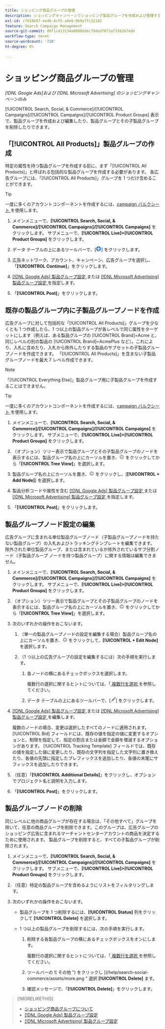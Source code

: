 ```yaml
---
title: ショッピング商品グループの管理
description: ショッピングキャンペーンでショッピング製品グループを作成および管理する方法を説明します。
exl-id: cf818b87-ee4b-4cf5-a4e8-0b9a7fc32182
feature: Search Campaign Management
source-git-commit: d0f1c413134a0868ddec79ded7672af316267edd
workflow-type: tm+mt
source-wordcount: '720'
ht-degree: 0%

---
```


# ショッピング商品グループの管理

*[!DNL Google Ads]および [!DNL Microsoft Advertising] のショッピングキャンペーンのみ*

[!UICONTROL Search, Social, & Commerce]/[!UICONTROL Campaigns]/[!UICONTROL Campaigns]/[!UICONTROL Product Groups] 表示で、製品グループを作成および編集したり、製品グループとその子製品グループを削除したりできます。

## 「[!UICONTROL All Products]」製品グループの作成

特定の属性を持つ製品グループを作成する前に、まず「[!UICONTROL All Products]」と呼ばれる包括的な製品グループを作成する必要があります。 各広告グループには、「[!UICONTROL All Products]」グループを 1 つだけ含めることができます。

>[!TIP]
>
>一度に多くのアカウントコンポーネントを作成するには、[campaign バルクシート ](/help/search-social-commerce/campaign-management/bulksheets/bulksheet-about.md) を使用します。

1. メインメニューで、**[!UICONTROL Search, Social, & Commerce]/[!UICONTROL Campaigns]/[!UICONTROL Campaigns]** をクリックします。 サブメニューで、**[!UICONTROL Live]>[!UICONTROL Product Groups]** をクリックします。

1. データ テーブルの上にあるツールバーで、[![ 作成 ](/help/search-social-commerce/assets/add.png " 作成 ")] をクリックします。

1. 広告ネットワーク、アカウント、キャンペーン、広告グループを選択し、「**[!UICONTROL Continue]**」をクリックします。

1. [[!DNL Google Ads]  製品グループ設定 ](product-group-settings-google.md) または [[!DNL Microsoft Advertising]  製品グループ設定 ](product-group-settings-microsoft.md) を指定します。

1. 「**[!UICONTROL Post]**」をクリックします。

## 既存の製品グループ内に子製品グループノードを作成

広告グループに対して包括的な「[!UICONTROL All Products]」グループを少なくとも 1 つ作成したら、1 つ以上の製品グループが各レベルで同じ属性をターゲットにします（例えば、ある製品グループの [!UICONTROL Brand]=Acme と、同じレベルの別の製品の [!UICONTROL Brand]=AcmePlus など）。これにより、入札に含めたり、入札から除外したりする製品のサブセットの子製品グループノードを作成できます。 「[!UICONTROL All Products]」を含まない子製品グループノードを最大 7 レベル作成できます。

>[!NOTE]
>
>「[!UICONTROL Everything Else]」製品グループ用に子製品グループを作成することはできません。

>[!TIP]
>
>一度に多くのアカウントコンポーネントを作成するには、[campaign バルクシート ](/help/search-social-commerce/campaign-management/bulksheets/bulksheet-about.md) を使用します。

1. メインメニューで、**[!UICONTROL Search, Social, & Commerce]/[!UICONTROL Campaigns]/[!UICONTROL Campaigns]** をクリックします。 サブメニューで、**[!UICONTROL Live]>[!UICONTROL Product Groups]** をクリックします。

1. （オプション）ツリー表示で製品グループとその子製品グループのノードを表示するには、製品グループ名の上にカーソルを置き、![ メニューアイコン ](/help/search-social-commerce/assets/arrow-dropdown-menu.png " メニューアイコン ") をクリックしてから「**[!UICONTROL Tree View]**」を選択します。

1. 製品グループ名の上にカーソルを置き、![ 矢印のドロップダウン メニュー ](/help/search-social-commerce/assets/arrow-dropdown-menu.png " 矢印のドロップダウン メニュー ") をクリックし、[**[!UICONTROL + Add Node]**] を選択します。

1. 製品分析コードや属性を含む [[!DNL Google Ads]  製品グループ設定 ](product-group-settings-google.md) または [[!DNL Microsoft Advertising]  製品グループ設定 ](product-group-settings-microsoft.md) を指定します。

1. 「**[!UICONTROL Post]**」をクリックします。

## 製品グループノード設定の編集

広告グループに含まれる単位製品グループノード（子製品グループノードを持たない製品グループ）の入札およびトラッキングテンプレートを編集できます。 除外された単位製品グループ、または含まれているか除外されているサブ分割ノード（子製品グループ ノードを持つ製品グループ）に関する情報は編集できません。

1. メインメニューで、**[!UICONTROL Search, Social, & Commerce]/[!UICONTROL Campaigns]/[!UICONTROL Campaigns]** をクリックします。 サブメニューで、**[!UICONTROL Live]>[!UICONTROL Product Groups]** をクリックします。

1. （オプション）ツリー表示で製品グループとその子製品グループのノードを表示するには、製品グループ名の上にカーソルを置き、![ メニューアイコン ](/help/search-social-commerce/assets/arrow-dropdown-menu.png " メニューアイコン ") をクリックしてから「**[!UICONTROL Tree View]**」を選択します。

1. 次のいずれかの操作をおこないます。

   1. （単一の製品グループノードの設定を編集する場合）製品グループ名の上にカーソルを置き、![ メニューアイコン ](/help/search-social-commerce/assets/arrow-dropdown-menu.png " メニューアイコン ") をクリックして、**[!UICONTROL + Edit Node]** を選択します。

   1. （1 つ以上の広告グループの設定を編集するには）次の手順を実行します。

      1. 各ノードの横にあるチェックボックスを選択します。

         複数行の選択に関するヒントについては、「[ 複数行を選択 ](/help/search-social-commerce/common-tasks/navigation-editing-selection/multiple-rows-select.md) を参照してください。

      1. データ テーブルの上にあるツールバーで、[![ 編集 ](/help/search-social-commerce/assets/edit.png " 編集 ")] をクリックします。

1. [[!DNL Google Ads]  製品グループ設定 ](product-group-settings-google.md) または [[!DNL Microsoft Advertising]  製品グループ設定 ](product-group-settings-microsoft.md) を編集します。

   複数のノードの場合、変更は選択したすべてのノードに適用されます。 [!UICONTROL Bid] フィールドには、既存の値を指定の値に変更するオプションと、制限を指定して、指定の割合または金額で金額を増減するオプションがあります。 [!UICONTROL Tracking Template] フィールドでは、既存の値を指定した値に変更したり、既存の文字列を指定した文字列に置き換えたり、各値の先頭に指定したプレフィックスを追加したり、各値の末尾にサフィックスを追加したりできます。

1. （任意）「**[!UICONTROL Additional Details]**」をクリックし、オプションでプロジェクト名と説明を入力します。

1. 「**[!UICONTROL Post]**」をクリックします。

## 製品グループノードの削除

同じレベルに他の商品グループが存在する場合は、「その他すべて」グループを除いて、任意の商品グループを削除できます。このグループは、広告グループのショッピング広告に含まれるマーチャントセンターアカウントの商品を決定するために使用されます。 製品グループを削除すると、すべての子製品グループが削除されます。

1. メインメニューで、**[!UICONTROL Search, Social, & Commerce]/[!UICONTROL Campaigns]/[!UICONTROL Campaigns]** をクリックします。 サブメニューで、**[!UICONTROL Live]>[!UICONTROL Product Groups]** をクリックします。

1. （任意）特定の製品グループを含めるようにリストをフィルタリングします。

1. 次のいずれかの操作をおこないます。

   * 製品グループを 1 つ削除するには、**[!UICONTROL Status]** 列をクリックして **[!UICONTROL Delete]** を選択します。

   * 1 つ以上の製品グループを削除するには、次の手順を実行します。

      1. 削除する各製品グループの横にあるチェックボックスをオンにします。

         複数行の選択に関するヒントについては、「[ 複数行を選択 ](/help/search-social-commerce/common-tasks/navigation-editing-selection/multiple-rows-select.md) を参照してください。

      1. ツールバーの ![ その他 ") をクリックし ](/help/search-social-commerce/assets/more.png " 選択 **[!UICONTROL Delete]** ます。

      1. 確認メッセージで、「**[!UICONTROL Delete]**」をクリックします。

>[!MORELIKETHIS]
>
>* [ ショッピング商品グループについて ](product-group-about.md)
>* [[!DNL Google Ads]  製品グループ設定 ](product-group-settings-google.md)
>* [[!DNL Microsoft Advertising]  製品グループ設定 ](product-group-settings-microsoft.md)
